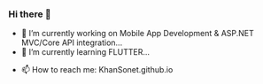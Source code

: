 ### Hi there 👋

<!--
**KhanSonet/KhanSonet** is a ✨ _special_ ✨ repository because its `README.md` (this file) appears on your GitHub profile.

Here are some ideas to get you started:

-->

- 🔭 I’m currently working on Mobile App Development & ASP.NET MVC/Core API integration...
- 🌱 I’m currently learning FLUTTER...
<!--- - 👯 I’m looking to collaborate on ...
- 🤔 I’m looking for help with ...
- 💬 Ask me about ... -->
- 📫 How to reach me: KhanSonet.github.io
<!-- - 😄 Pronouns: ...
- ⚡ Fun fact: ... -->
